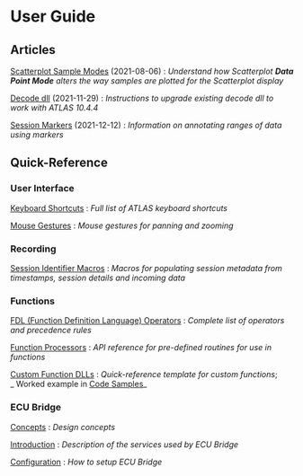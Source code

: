 # User Guide

## Articles

[Scatterplot Sample Modes](articles/scatterplot-sample-modes.md) (2021-08-06)
:   _Understand how Scatterplot **Data Point Mode** alters the way samples are plotted for the Scatterplot display_

[Decode dll](articles/decode-dll.md) (2021-11-29)
:   _Instructions to upgrade existing decode dll to work with ATLAS 10.4.4_

[Session Markers](articles/markers.md) (2021-12-12)
:   _Information on annotating ranges of data using markers_

## Quick-Reference

### User Interface

[Keyboard Shortcuts](ui/keyboard.md)
:   _Full list of ATLAS keyboard shortcuts_

[Mouse Gestures](ui/mouse.md)
:   _Mouse gestures for panning and zooming_

### Recording

[Session Identifier Macros](recording/session-identifier-macros.md)
:   _Macros for populating session metadata from timestamps, session details and incoming data_

### Functions

[FDL (Function Definition Language) Operators](functions/fdl-operators.md)
:   _Complete list of operators and precedence rules_

[Function Processors](functions/processors.md)
:   _API reference for pre-defined routines for use in functions_

[Custom Function DLLs](functions/dlls.md)
:   _Quick-reference template for custom functions_;  
    _ Worked example in [Code Samples](../developer/sqlrace-api.md#code-samples-index)_

### ECU Bridge

[Concepts](ecu-bridge/design-concept.md)
:   _Design concepts_

[Introduction](ecu-bridge/introduction.md)
:   _Description of the services used by ECU Bridge_

[Configuration](ecu-bridge/configuration.md)
:   _How to setup ECU Bridge_
